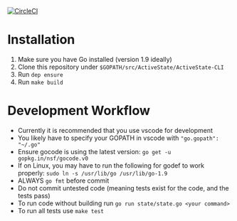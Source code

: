 [![CircleCI](https://circleci.com/gh/ActiveState/ActiveState-CLI.svg?style=svg&circle-token=e439410d217d72704e82808bdc3bbe78b6ecbf21)](https://circleci.com/gh/ActiveState/ActiveState-CLI)

# Installation

 1. Make sure you have Go installed (version 1.9 ideally)
 2. Clone this repository under `$GOPATH/src/ActiveState/ActiveState-CLI`
 3. Run `dep ensure`
 4. Run `make build`

# Development Workflow

 * Currently it is recommended that you use vscode for development
 * You likely have to specify your GOPATH in vscode with `"go.gopath": "~/.go"`
 * Ensure gocode is using the latest version: ```go get -u gopkg.in/nsf/gocode.v0```
 * If on Linux, you may have to run the following for godef to work properly: ```sudo ln -s /usr/lib/go /usr/lib/go-1.9```
 * ALWAYS `go fmt` before commit
 * Do not commit untested code (meaning tests exist for the code, and the tests pass)
 * To run code without building run `go run state/state.go <your command>`
 * To run all tests use `make test`

